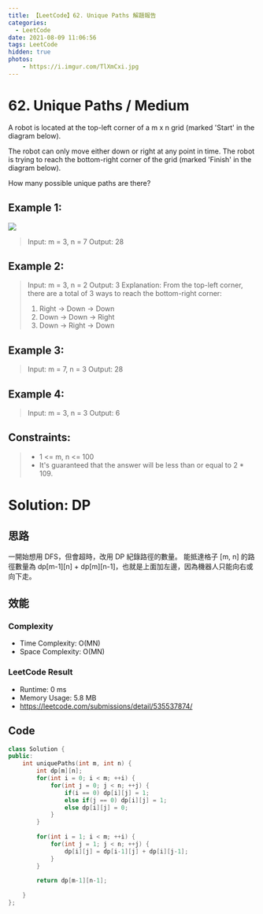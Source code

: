 ```yaml
---
title: 【LeetCode】62. Unique Paths 解題報告
categories:
  - LeetCode
date: 2021-08-09 11:06:56
tags: LeetCode
hidden: true
photos:
    - https://i.imgur.com/TlXmCxi.jpg
---
```

 
# 62. Unique Paths / Medium

A robot is located at the top-left corner of a m x n grid (marked 'Start' in the diagram below).

The robot can only move either down or right at any point in time. The robot is trying to reach the bottom-right corner of the grid (marked 'Finish' in the diagram below).

How many possible unique paths are there?
 

<!-- more --> 
## Example 1:
![](https://assets.leetcode.com/uploads/2018/10/22/robot_maze.png)
> Input: m = 3, n = 7
> Output: 28

## Example 2:
> Input: m = 3, n = 2
> Output: 3
> Explanation:
> From the top-left corner, there are a total of 3 ways to reach the bottom-right corner:
> 1. Right -> Down -> Down
> 2. Down -> Down -> Right
> 3. Down -> Right -> Down

## Example 3:
> Input: m = 7, n = 3
> Output: 28

## Example 4:
> Input: m = 3, n = 3
> Output: 6

## Constraints:
> - 1 <= m, n <= 100
> - It's guaranteed that the answer will be less than or equal to 2 * 109.
 


# Solution: DP
## 思路

一開始想用 DFS，但會超時，改用 DP 紀錄路徑的數量。
能抵達格子 [m, n] 的路徑數量為 dp[m-1][n] + dp[m][n-1]，也就是上面加左邊，因為機器人只能向右或向下走。

## 效能

### Complexity 
- Time Complexity: O(MN)
- Space Complexity: O(MN)

### LeetCode Result

- Runtime: 0 ms
- Memory Usage: 5.8 MB 
- https://leetcode.com/submissions/detail/535537874/

## Code
```cpp
class Solution {
public:
    int uniquePaths(int m, int n) {
        int dp[m][n];
        for(int i = 0; i < m; ++i) {
            for(int j = 0; j < n; ++j) {
                if(i == 0) dp[i][j] = 1;
                else if(j == 0) dp[i][j] = 1;
                else dp[i][j] = 0;
            }
        }
        
        for(int i = 1; i < m; ++i) {
            for(int j = 1; j < n; ++j) {
                dp[i][j] = dp[i-1][j] + dp[i][j-1];
            }
        }
        
        return dp[m-1][n-1];
    
    }
};
```